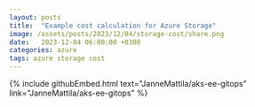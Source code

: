 ```yaml
---
layout: posts
title:  "Example cost calculation for Azure Storage"
image: /assets/posts/2023/12/04/storage-cost/share.png
date:   2023-12-04 06:00:00 +0300
categories: azure
tags: azure storage cost
---
```


{% include githubEmbed.html text="JanneMattila/aks-ee-gitops" link="JanneMattila/aks-ee-gitops" %}
